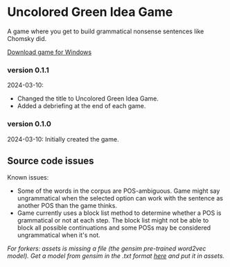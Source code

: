 # Uncolored Green Idea Game
A game where you get to build grammatical nonsense sentences like Chomsky did.

[Download game for Windows](https://drive.google.com/file/d/1vYeqa27ony8s-Qk5t39FrVAWgjDeKFpR/view?usp=drive_link)

### version 0.1.1

2024-03-10:
- Changed the title to Uncolored Green Idea Game.
- Added a debriefing at the end of each game.

### version 0.1.0

2024-03-10: Initially created the game.

## Source code issues

Known issues: 
- Some of the words in the corpus are POS-ambiguous. Game might say ungrammatical when the selected option can work with the sentence as another POS than the game thinks. 
- Game currently uses a block list method to determine whether a POS is grammatical or not at each step. The block list might not be able to block all possible continuations and some POSs may be considered ungrammatical when it's not. 

*For forkers: assets is missing a file (the gensim pre-trained word2vec model). Get a model from gensim in the .txt format [here](https://github.com/piskvorky/gensim-data) and put it in assets.*
